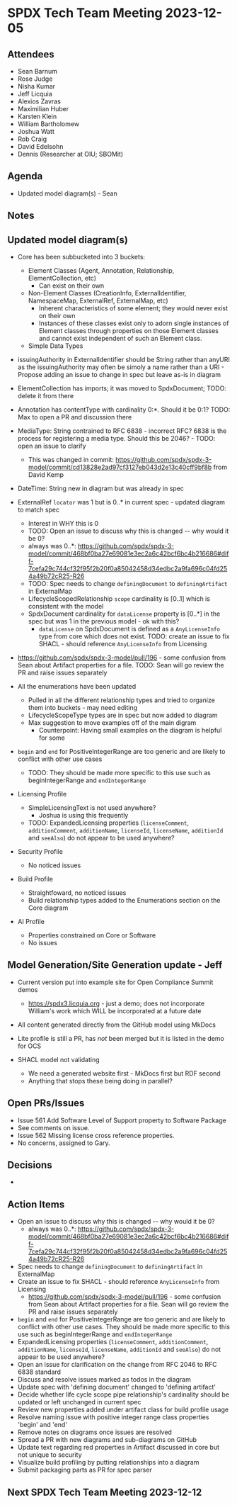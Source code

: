 # SPDX Tech Team Meeting 2023-12-05

## Attendees
* Sean Barnum
* Rose Judge
* Nisha Kumar
* Jeff Licquia
* Alexios Zavras
* Maximilian Huber
* Karsten Klein
* William Bartholomew
* Joshua Watt
* Rob Craig
* David Edelsohn
* Dennis (Researcher at OIU; SBOMit)

## Agenda
* Updated model diagram(s) - Sean

## Notes

## Updated model diagram(s)
  * Core has been subbucketed into 3 buckets: 
      * Element Classes (Agent, Annotation, Relationship, ElementCollection, etc)
        * Can exist on their own
      * Non-Element Classes (CreationInfo, ExternalIdentifier, NamespaceMap, ExternalRef, ExternalMap, etc)
        * Inherent characteristics of some element; they would never exist on their own
        * Instances of these classes exist only to adorn single instances of Element classes through properties on those Element classes and cannot exist independent of such an Element class.
    * Simple Data Types
  * issuingAuthority in ExternalIdentifier should be String rather than anyURI as the issuingAuthority may often be simoly a name rather than a URI - Propose adding an issue to change in spec but leave as-is in diagram
  * ElementCollection has imports; it was moved to SpdxDocument; TODO: delete it from there
  * Annotation has contentType with cardinality 0:*. Should it be 0:1? TODO: Max to open a PR and discussion there
  * MediaType: String contrained to RFC 6838 - incorrect RFC? 6838 is the process for registering a media type. Should this be 2046? - TODO: open an issue to clarify
    * This was changed in commit: https://github.com/spdx/spdx-3-model/commit/cd13828e2ad97cf3127eb043d2e13c40cff9bf8b from David Kemp
  * DateTime: String new in diagram but was already in spec
  * ExternalRef `locator` was 1 but is 0..* in current spec - updated diagram to match spec
    * Interest in WHY this is 0
    * TODO: Open an issue to discuss why this is changed -- why would it be 0?
    * always was 0..*: https://github.com/spdx/spdx-3-model/commit/468bf0ba27e69081e3ec2a6c42bcf6bc4b216686#diff-7cefa29c744cf32f95f2b20f0a85042458d34edbc2a9fa696c04fd254a49b72cR25-R26
    * TODO: Spec needs to change `definingDocument` to `definingArtifact` in ExternalMap
    * LifecycleScopedRelationship `scope` cardinality is [0..1] which is consistent with the model
    * SpdxDocument cardinality for `dataLicense` property is [0..*] in the spec but was 1 in the previous model - ok with this?
      * `dataLicense` on SpdxDocument is defined as a `AnyLicenseInfo` type from core which does not exist. TODO: create an issue to fix SHACL - should reference `AnyLicenseInfo` from Licensing
  * https://github.com/spdx/spdx-3-model/pull/196 - some confusion from Sean about Artifact properties for a file. TODO: Sean will go review the PR and raise issues separately
  * All the enumerations have been updated
    * Pulled in all the different relationship types and tried to organize them into buckets - may need editing
    * LifecycleScopeType types are in spec but now added to diagram
    * Max suggestion to move examples off of the main digram
      * Counterpoint: Having small examples on the diagram is helpful for some
  * `begin` and `end` for PositiveIntegerRange are too generic and are likely to conflict with other use cases
    * TODO: They should be made more specific to this use such as beginIntegerRange and `endIntegerRange`
  * Licensing Profile
    * SimpleLicensingText is not used anywhere?
      * Joshua is using this frequently
    * TODO: ExpandedLicensing properties (`licenseComment`, `additionComment`, `additionName`, `licenseId`, `licenseName`, `additionId` and `seeAlso`) do not appear to be used anywhere?

* Security Profile
    * No noticed issues

* Build Profile
    * Straightfoward, no noticed issues
    * Build relationship types added to the Enumerations section on the Core diagram

* AI Profile
    * Properties constrained on Core or Software
    * No issues

## Model Generation/Site Generation update - Jeff
  * Current version put into example site for Open Compliance Summit demos
    * https://spdx3.licquia.org - just a demo; does not incorporate William's work which WILL be incorporated at a future date
  * All content generated directly from the GitHub model using MkDocs
  * Lite profile is still a PR, has *not* been merged but it is listed in the demo for OCS
  
* SHACL model not validating
  * We need a generated website first - MkDocs first but RDF second
  * Anything that stops these being doing in parallel?

## Open PRs/Issues
* Issue 561 Add Software Level of Support property to Software Package
* See comments on issue.
* Issue 562 Missing license cross reference properties.
* No concerns, assigned to Gary.

## Decisions
*

## Action Items
* Open an issue to discuss why this is changed -- why would it be 0?
    * always was 0..*: https://github.com/spdx/spdx-3-model/commit/468bf0ba27e69081e3ec2a6c42bcf6bc4b216686#diff-7cefa29c744cf32f95f2b20f0a85042458d34edbc2a9fa696c04fd254a49b72cR25-R26
* Spec needs to change `definingDocument` to `definingArtifact` in ExternalMap
* Create an issue to fix SHACL - should reference `AnyLicenseInfo` from Licensing
  * https://github.com/spdx/spdx-3-model/pull/196 - some confusion from Sean about Artifact properties for a file. Sean will go review the PR and raise issues separately
* `begin` and `end` for PositiveIntegerRange are too generic and are likely to conflict with other use cases. They should be made more specific to this use such as beginIntegerRange and `endIntegerRange`
* ExpandedLicensing properties (`licenseComment`, `additionComment`, `additionName`, `licenseId`, `licenseName`, `additionId` and `seeAlso`) do not appear to be used anywhere?
* Open an issue for clarification on the change from RFC 2046 to RFC 6838 standard 
* Discuss and resolve issues marked as todos in the diagram 
*  Update spec with 'defining document' changed to 'defining artifact' 
* Decide whether life cycle scope pipe relationship's cardinality should be updated or left unchanged in current spec 
* Review new properties added under artifact class for build profile usage 
* Resolve naming issue with positive integer range class properties 'begin' and 'end' 
* Remove notes on diagrams once issues are resolved 
* Spread a PR with new diagrams and sub-diagrams on GitHub 
* Update text regarding red properties in Artifact discussed in core but not unique to security 
* Visualize build profiling by putting relationships into a diagram 
* Submit packaging parts as PR for spec parser 

## Next SPDX Tech Team Meeting 2023-12-12
